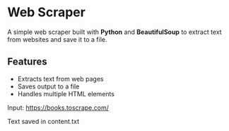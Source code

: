 #  Web Scraper  
A simple web scraper built with **Python** and **BeautifulSoup** to extract text from websites and save it to a file.  

## Features  
- Extracts text from web pages  
- Saves output to a file  
- Handles multiple HTML elements

Input:
https://books.toscrape.com/

Text saved in content.txt
